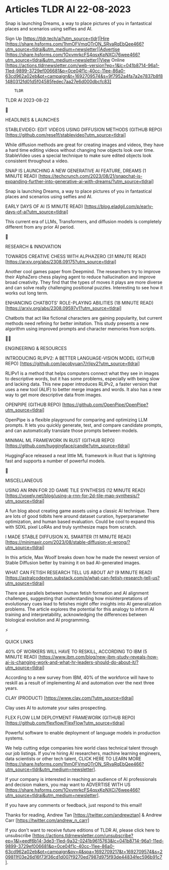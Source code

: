 # Articles TLDR AI 22-08-2023

Snap is launching Dreams, a way to place pictures of you in
fantastical places and scenarios using selfies and AI.  

Sign Up [https://tldr.tech/ai?utm_source=tldr]|Hire
[https://share.hsforms.com/1hmOFVmqOTrON_SRvaRqEbQee466?utm_source=tldrai&utm_medium=newsletter]|Advertise
[https://share.hsforms.com/1OxvmrkcFS4qsxKpNXCi76wee466?utm_source=tldrai&utm_medium=newsletter]|View
Online
[https://actions.tldrnewsletter.com/web-version?ep=1&lc=041b8714-96a1-11ed-9899-3729ef006681&p=0ce04f1c-40cc-11ee-86a0-63cd962a02eb&pt=campaign&t=1692709574&s=9f7952a4fa7a2e7837b8f81480312fd01d5f04585fedec7aa27e6d000dbcfc83]


		TLDR 

TLDR AI 2023-08-22

🚀 

HEADLINES & LAUNCHES

STABLEVIDEO: EDIT VIDEOS USING DIFFUSION METHODS (GITHUB REPO)
[https://github.com/rese1f/stablevideo?utm_source=tldrai]

While diffusion methods are great for creating images and videos, they
have a hard time editing videos without changing how objects look over
time. StableVideo uses a special technique to make sure edited objects
look consistent throughout a video. 

SNAP IS LAUNCHING A NEW GENERATIVE AI FEATURE, DREAMS (1 MINUTE READ)
[https://techcrunch.com/2023/08/21/snapchat-is-expanding-further-into-generative-ai-with-dreams/?utm_source=tldrai]

Snap is launching Dreams, a way to place pictures of you in
fantastical places and scenarios using selfies and AI. 

EARLY DAYS OF AI (5 MINUTE READ)
[https://blog.eladgil.com/p/early-days-of-ai?utm_source=tldrai]

This current era of LLMs, Transformers, and diffusion models is
completely different from any prior AI period. 

🧠 

RESEARCH & INNOVATION

TOWARDS CREATIVE CHESS WITH ALPHAZERO (31 MINUTE READ)
[https://arxiv.org/abs/2308.09175?utm_source=tldrai]

Another cool games paper from Deepmind. The researchers try to improve
their AlphaZero chess playing agent to reduce hallucination and
improve broad creativity. They find that the types of moves it plays
are more diverse and can solve really challenging positional puzzles.
Interesting to see how it works out long term. 

ENHANCING CHATBOTS' ROLE-PLAYING ABILITIES (18 MINUTE READ)
[https://arxiv.org/abs/2308.09597v1?utm_source=tldrai]

Chatbots that act like fictional characters are gaining popularity,
but current methods need refining for better imitation. This study
presents a new algorithm using improved prompts and character memories
from scripts. 

🧑‍💻 

ENGINEERING & RESOURCES

INTRODUCING RLIPV2: A BETTER LANGUAGE-VISION MODEL (GITHUB REPO)
[https://github.com/jacobyuan7/rlipv2?utm_source=tldrai]

RLIPv1 is a method that helps computers connect what they see in
images to descriptive words, but it has some problems, especially with
being slow and lacking data. This new paper introduces RLIPv2, a
faster version that uses a new tool (ALIF) to better merge images and
words. It also has a new way to get more descriptive data from images.


OPENPIPE (GITHUB REPO)
[https://github.com/OpenPipe/OpenPipe?utm_source=tldrai]

OpenPipe is a flexible playground for comparing and optimizing LLM
prompts. It lets you quickly generate, test, and compare candidate
prompts, and can automatically translate those prompts between models.


MINIMAL ML FRAMEWORK IN RUST (GITHUB REPO)
[https://github.com/huggingface/candle?utm_source=tldrai]

HuggingFace released a neat little ML framework in Rust that is
lightning fast and supports a number of powerful models. 

🎁 

MISCELLANEOUS

USING AN RNN FOR 2D GAME TILE SYNTHESIS (12 MINUTE READ)
[https://voxely.net/blog/using-a-rnn-for-2d-tile-map-synthesis/?utm_source=tldrai]

A fun blog about creating game assets using a classic AI technique.
There are lots of good tidbits here around dataset curation,
hyperparameter optimization, and human based evaluation. Could be cool
to expand this with SDXL pixel LoRAs and truly synthesize maps from
scratch. 

I MADE STABLE DIFFUSION XL SMARTER (11 MINUTE READ)
[https://minimaxir.com/2023/08/stable-diffusion-xl-wrong/?utm_source=tldrai]

In this article, Max Woolf breaks down how he made the newest version
of Stable Diffusion better by training it on bad AI-generated images. 

WHAT CAN FETISH RESEARCH TELL US ABOUT AI? (9 MINUTE READ)
[https://astralcodexten.substack.com/p/what-can-fetish-research-tell-us?utm_source=tldrai]

There are parallels between human fetish formation and AI alignment
challenges, suggesting that understanding how misinterpretations of
evolutionary cues lead to fetishes might offer insights into AI
generalization problems. The article explores the potential for this
analogy to inform AI training and interpretability, acknowledging the
differences between biological evolution and AI programming. 

⚡ 

QUICK LINKS

40% OF WORKERS WILL HAVE TO RESKILL, ACCORDING TO IBM (5 MINUTE READ)
[https://www.ibm.com/blog/new-ibm-study-reveals-how-ai-is-changing-work-and-what-hr-leaders-should-do-about-it/?utm_source=tldrai]

According to a new survey from IBM, 40% of the workforce will have to
reskill as a result of implementing AI and automation over the next
three years. 

CLAY (PRODUCT) [https://www.clay.com/?utm_source=tldrai]

Clay uses AI to automate your sales prospecting. 

FLEX FLOW LLM DEPLOYMENT FRAMEWORK (GITHUB REPO)
[https://github.com/flexflow/FlexFlow?utm_source=tldrai]

Powerful software to enable deployment of language models in
production systems. 

 We help cutting edge companies hire world class technical talent
through our job listings. If you're hiring AI researchers, machine
learning engineers, data scientists or other tech talent, CLICK HERE
TO LEARN MORE
[https://share.hsforms.com/1hmOFVmqOTrON_SRvaRqEbQee466?utm_source=tldr&utm_medium=newsletter].


If your company is interested in reaching an audience of AI
professionals and decision makers, you may want to ADVERTISE WITH US
[https://share.hsforms.com/1OxvmrkcFS4qsxKpNXCi76wee466?utm_source=tldrai&utm_medium=newsletter].


If you have any comments or feedback, just respond to this email! 

Thanks for reading, 
Andrew Tan [https://twitter.com/andrewztan] & Andrew Carr
[https://twitter.com/andrew_n_carr] 

If you don't want to receive future editions of TLDR AI, please click
here to unsubscribe
[https://actions.tldrnewsletter.com/unsubscribe?ep=1&l=eedf6b14-3de3-11ed-9a32-0241b9615763&lc=041b8714-96a1-11ed-9899-3729ef006681&p=0ce04f1c-40cc-11ee-86a0-63cd962a02eb&pt=campaign&pv=4&spa=1692709217&t=1692709574&s=209811f03e26d16f73f36cd1d007f9270ed7987d975f93de44834fec596b91c7].